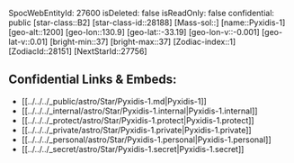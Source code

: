 ﻿---
location: [-33.19,-130.9,1200]
type: Star
tags:
- astro/Star

---
SpocWebEntityId: 27600
isDeleted: false
isReadOnly: false
confidential: public
[star-class::B2]
[star-class-id::28188]
[Mass-sol::]
[name::Pyxidis-1]
[geo-alt::1200]
[geo-lon::130.9]
[geo-lat::-33.19]
[geo-lon-v::-0.001]
[geo-lat-v::0.01]
[bright-min::37]
[bright-max::37]
[Zodiac-index::1]
[ZodiacId::28151]
[NextStarId::27756]



## Confidential Links & Embeds: 
- [[../../../_public/astro/Star/Pyxidis-1.md|Pyxidis-1]] 
- [[../../../_internal/astro/Star/Pyxidis-1.internal|Pyxidis-1.internal]] 
- [[../../../_protect/astro/Star/Pyxidis-1.protect|Pyxidis-1.protect]] 
- [[../../../_private/astro/Star/Pyxidis-1.private|Pyxidis-1.private]] 
- [[../../../_personal/astro/Star/Pyxidis-1.personal|Pyxidis-1.personal]] 
- [[../../../_secret/astro/Star/Pyxidis-1.secret|Pyxidis-1.secret]] 
